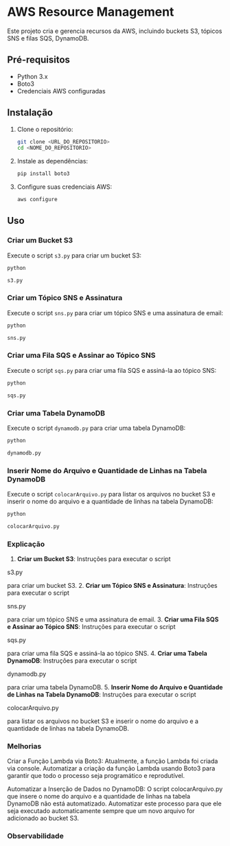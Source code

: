 
# AWS Resource Management

Este projeto cria e gerencia recursos da AWS, incluindo buckets S3, tópicos SNS e filas SQS, DynamoDB.

## Pré-requisitos

- Python 3.x
- Boto3
- Credenciais AWS configuradas

## Instalação

1. Clone o repositório:
    ```sh
    git clone <URL_DO_REPOSITORIO>
    cd <NOME_DO_REPOSITORIO>
    ```

2. Instale as dependências:
    ```sh
    pip install boto3
    ```

3. Configure suas credenciais AWS:
    ```sh
    aws configure
    ```

## Uso

### Criar um Bucket S3

Execute o script `s3.py` para criar um bucket S3:
```sh
python 

s3.py


```

### Criar um Tópico SNS e Assinatura

Execute o script `sns.py` para criar um tópico SNS e uma assinatura de email:
```sh
python 

sns.py


```

### Criar uma Fila SQS e Assinar ao Tópico SNS

Execute o script `sqs.py` para criar uma fila SQS e assiná-la ao tópico SNS:
```sh
python 

sqs.py


```


### Criar uma Tabela DynamoDB

Execute o script `dynamodb.py` para criar uma tabela DynamoDB:
```sh
python 

dynamodb.py


```

### Inserir Nome do Arquivo e Quantidade de Linhas na Tabela DynamoDB

Execute o script `colocarArquivo.py` para listar os arquivos no bucket S3 e inserir o nome do arquivo e a quantidade de linhas na tabela DynamoDB:
```sh
python 

colocarArquivo.py


```

### Explicação

1. **Criar um Bucket S3**: Instruções para executar o script 

s3.py

 para criar um bucket S3.
2. **Criar um Tópico SNS e Assinatura**: Instruções para executar o script 

sns.py

 para criar um tópico SNS e uma assinatura de email.
3. **Criar uma Fila SQS e Assinar ao Tópico SNS**: Instruções para executar o script 

sqs.py

 para criar uma fila SQS e assiná-la ao tópico SNS.
4. **Criar uma Tabela DynamoDB**: Instruções para executar o script 

dynamodb.py

 para criar uma tabela DynamoDB.
5. **Inserir Nome do Arquivo e Quantidade de Linhas na Tabela DynamoDB**: Instruções para executar o script 

colocarArquivo.py

 para listar os arquivos no bucket S3 e inserir o nome do arquivo e a quantidade de linhas na tabela DynamoDB.

### Melhorias 

Criar a Função Lambda via Boto3: Atualmente, a função Lambda foi criada via console. Automatizar a criação da função Lambda usando Boto3 para garantir que todo o processo seja programático e reprodutível.

Automatizar a Inserção de Dados no DynamoDB: O script colocarArquivo.py que insere o nome do arquivo e a quantidade de linhas na tabela DynamoDB não está automatizado. Automatizar este processo para que ele seja executado automaticamente sempre que um novo arquivo for adicionado ao bucket S3.

### Observabilidade
